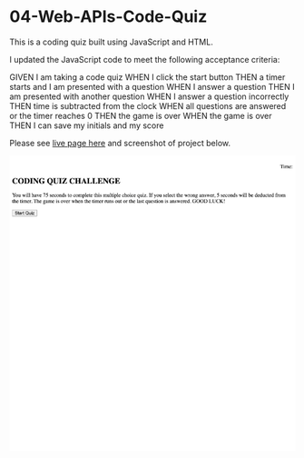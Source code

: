 # 04-Web-APIs-Code-Quiz

This is a coding quiz built using JavaScript and HTML.

I updated the JavaScript code to meet the following acceptance criteria:

GIVEN I am taking a code quiz
WHEN I click the start button
THEN a timer starts and I am presented with a question
WHEN I answer a question
THEN I am presented with another question
WHEN I answer a question incorrectly
THEN time is subtracted from the clock
WHEN all questions are answered or the timer reaches 0
THEN the game is over
WHEN the game is over
THEN I can save my initials and my score

Please see [live page here](https://mattg-git.github.io/04-Web-APIs-Code-Quiz/) and screenshot of project below. 

![Coding Quiz](screencapture-mattg-git-github-io-04-Web-APIs-Code-Quiz-2022-07-19-20_27_39.png)
